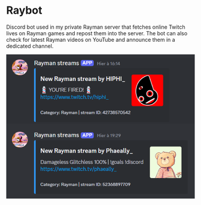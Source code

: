 # Raybot
Discord bot used in my private Rayman server that fetches online Twitch lives on Rayman games and repost them into the server. The bot can also check for latest Rayman videos on YouTube and announce them in a dedicated channel.

![Example of some streams found by the bot](example.png "Example of some streams found by the bot")